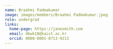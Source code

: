 ```yaml
---
name: Braahmi Padmakumar
image: images/members/Braahmi Padmakumar.jpeg
role: undergrad
links:
  home-page: https://janesmith.com
  email: dbwk18@kaist.ac.kr
  orcid: 0000-0001-8713-9213
---
```

